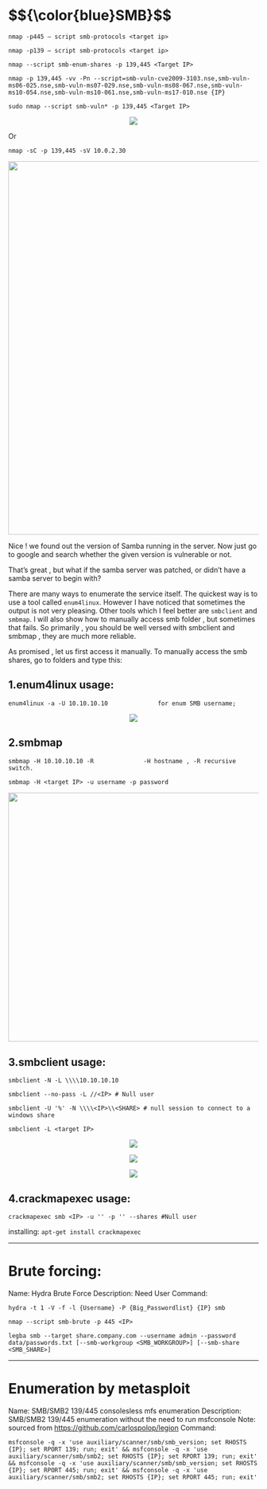 <h1>$${\color{blue}SMB}$$</h1>


```
nmap -p445 — script smb-protocols <target ip>
```

```
nmap -p139 — script smb-protocols <target ip>
```

```
nmap --script smb-enum-shares -p 139,445 <Target IP>
```

```
nmap -p 139,445 -vv -Pn --script=smb-vuln-cve2009-3103.nse,smb-vuln-ms06-025.nse,smb-vuln-ms07-029.nse,smb-vuln-ms08-067.nse,smb-vuln-ms10-054.nse,smb-vuln-ms10-061.nse,smb-vuln-ms17-010.nse {IP}
```

```
sudo nmap --script smb-vuln* -p 139,445 <Target IP>
```

<p align="center">
<img src="https://github.com/4bo4yman/T00LS/assets/156849852/f473b157-937b-46a4-bbbd-f6245cd645cd" >
</p> 

Or

```
nmap -sC -p 139,445 -sV 10.0.2.30
```

<p align="center">
<img src="https://github.com/4bo4yman/T00LS/assets/156849852/39868d95-e508-42f3-bcb4-eed45181a186" width=750 >
</p> 

Nice ! we found out the version of Samba running in the server. Now just go to google and search whether the given version is vulnerable or not.

That’s great , but what if the samba server was patched, or didn’t have a samba server to begin with?

There are many ways to enumerate the service itself. The quickest way is to use a tool called ```enum4linux```. However I have noticed that sometimes the output is not very pleasing. Other tools which I feel better are ```smbclient``` and ```smbmap```. I will also show how to manually access smb folder , but sometimes that fails. So primarily , you should be well versed with smbclient and smbmap , they are much more reliable.

As promised , let us first access it manually. To manually access the smb shares, go to folders and type this:

## 1.enum4linux usage:

```
enum4linux -a -U 10.10.10.10              for enum SMB username;
```

<p align="center">
<img src="https://github.com/4bo4yman/T00LS/assets/156849852/456ca70b-6061-4d99-b0be-4bf8b00cfd32"  >
</p> 

## 2.smbmap

```
smbmap -H 10.10.10.10 -R              -H hostname , -R recursive switch.
```

```
smbmap -H <target IP> -u username -p password
```

<p align="center">
<img src="https://github.com/4bo4yman/T00LS/assets/156849852/cceabd1a-991d-497f-b83c-33e22a7cd758" width=700 height=500 >
</p> 

## 3.smbclient usage:

```
smbclient -N -L \\\\10.10.10.10 
```

```
smbclient --no-pass -L //<IP> # Null user
```

```
smbclient -U '%' -N \\\\<IP>\\<SHARE> # null session to connect to a windows share
```

```
smbclient -L <target IP>
```

<p align="center">
<img src="https://github.com/4bo4yman/T00LS/assets/156849852/53ecaeb2-ba7e-4099-834f-83d7cc25d33f" >
</p> 

<p align="center">
<img src="https://github.com/4bo4yman/T00LS/assets/156849852/1cbc2c3e-fbc7-4d1c-bd45-37132fb091ad" >
</p> 

<p align="center">
<img src="https://github.com/4bo4yman/T00LS/assets/156849852/1798d351-1c30-43af-94fb-0aea257b035c" >
</p> 

## 4.crackmapexec usage:

```
crackmapexec smb <IP> -u '' -p '' --shares #Null user
```

installing: ```apt-get install crackmapexec```


************

# Brute forcing:
Name: Hydra Brute Force
Description: Need User
Command: 
```
hydra -t 1 -V -f -l {Username} -P {Big_Passwordlist} {IP} smb
```

```
nmap --script smb-brute -p 445 <IP>
```

```
legba smb --target share.company.com --username admin --password data/passwords.txt [--smb-workgroup <SMB_WORKGROUP>] [--smb-share <SMB_SHARE>]
```

***************
# Enumeration by metasploit
  Name: SMB/SMB2 139/445 consolesless mfs enumeration
  Description: SMB/SMB2 139/445  enumeration without the need to run msfconsole
  Note: sourced from https://github.com/carlospolop/legion
  Command: 
  ```
  msfconsole -q -x 'use auxiliary/scanner/smb/smb_version; set RHOSTS {IP}; set RPORT 139; run; exit' && msfconsole -q -x 'use auxiliary/scanner/smb/smb2; set RHOSTS {IP}; set RPORT 139; run; exit' && msfconsole -q -x 'use auxiliary/scanner/smb/smb_version; set RHOSTS {IP}; set RPORT 445; run; exit' && msfconsole -q -x 'use auxiliary/scanner/smb/smb2; set RHOSTS {IP}; set RPORT 445; run; exit' 
  ```










